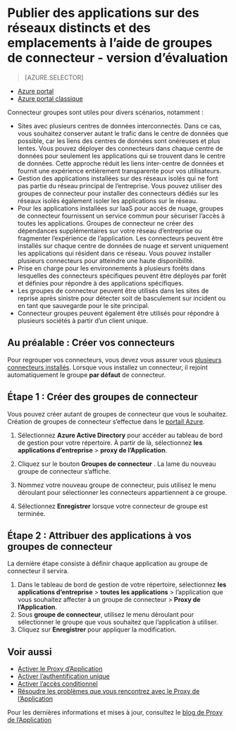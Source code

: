 <properties
    pageTitle="Utilisation des connecteurs de Proxy de l’Application AD Azure | Microsoft Azure"
    description="Explique comment créer et gérer des groupes de connecteurs dans le Proxy d’Application Azure AD."
    services="active-directory"
    documentationCenter=""
    authors="kgremban"
    manager="femila"
    editor=""/>

<tags
    ms.service="active-directory"
    ms.workload="identity"
    ms.tgt_pltfrm="na"
    ms.devlang="na"
    ms.topic="article"
    ms.date="09/09/2016"
    ms.author="kgremban"/>


# <a name="publish-applications-on-separate-networks-and-locations-using-connector-groups---public-preview"></a>Publier des applications sur des réseaux distincts et des emplacements à l’aide de groupes de connecteur - version d’évaluation

> [AZURE.SELECTOR]
- [Azure portal](active-directory-application-proxy-connectors-azure-portal.md)
- [Azure portal classique](active-directory-application-proxy-connectors.md)


Connecteur groupes sont utiles pour divers scénarios, notamment :

- Sites avec plusieurs centres de données interconnectés. Dans ce cas, vous souhaitez conserver autant le trafic dans le centre de données que possible, car les liens des centres de données sont onéreuses et plus lentes. Vous pouvez déployer des connecteurs dans chaque centre de données pour seulement les applications qui se trouvent dans le centre de données. Cette approche réduit les liens inter-centre de données et fournit une expérience entièrement transparente pour vos utilisateurs.
- Gestion des applications installées sur des réseaux isolés qui ne font pas partie du réseau principal de l’entreprise. Vous pouvez utiliser des groupes de connecteur pour installer des connecteurs dédiés sur les réseaux isolés également isoler les applications sur le réseau.
- Pour les applications installées sur IaaS pour accès de nuage, groupes de connecteur fournissent un service commun pour sécuriser l’accès à toutes les applications. Groupes de connecteur ne créer des dépendances supplémentaires sur votre réseau d’entreprise ou fragmenter l’expérience de l’application. Les connecteurs peuvent être installés sur chaque centre de données de nuage et servent uniquement les applications qui résident dans ce réseau. Vous pouvez installer plusieurs connecteurs pour atteindre une haute disponibilité.
- Prise en charge pour les environnements à plusieurs forêts dans lesquelles des connecteurs spécifiques peuvent être déployés par forêt et définies pour répondre à des applications spécifiques.
- Les groupes de connecteur peuvent être utilisés dans les sites de reprise après sinistre pour détecter soit de basculement sur incident ou en tant que sauvegarde pour le site principal.
- Connecteur groupes peuvent également être utilisés pour répondre à plusieurs sociétés à partir d’un client unique.

## <a name="prerequisite-create-your-connectors"></a>Au préalable : Créer vos connecteurs
Pour regrouper vos connecteurs, vous devez vous assurer vous [plusieurs connecteurs installés](active-directory-application-proxy-enable.md). Lorsque vous installez un connecteur, il rejoint automatiquement le groupe **par défaut** de connecteur.

## <a name="step-1-create-connector-groups"></a>Étape 1 : Créer des groupes de connecteur
Vous pouvez créer autant de groupes de connecteur que vous le souhaitez. Création de groupes de connecteur s’effectue dans le [portail Azure](https://portal.azure.com).

1. Sélectionnez **Azure Active Directory** pour accéder au tableau de bord de gestion pour votre répertoire. À partir de là, sélectionnez **les applications d’entreprise** > **proxy de l’Application**.

2. Cliquez sur le bouton **Groupes de connecteur** . La lame du nouveau groupe de connecteur s’affiche.

3. Nommez votre nouveau groupe de connecteur, puis utilisez le menu déroulant pour sélectionner les connecteurs appartiennent à ce groupe.

4. Sélectionnez **Enregistrer** lorsque votre connecteur de groupe est terminée.

## <a name="step-2-assign-applications-to-your-connector-groups"></a>Étape 2 : Attribuer des applications à vos groupes de connecteur
La dernière étape consiste à définir chaque application au groupe de connecteur il servira.

1. Dans le tableau de bord de gestion de votre répertoire, sélectionnez **les applications d’entreprise** > **toutes les applications** > l’application que vous souhaitez affecter à un groupe de connecteur > **Proxy de l’Application**.
2. Sous **groupe de connecteur**, utilisez le menu déroulant pour sélectionner le groupe que vous souhaitez que l’application à utiliser.
3. Cliquez sur **Enregistrer** pour appliquer la modification.


## <a name="see-also"></a>Voir aussi

- [Activer le Proxy d’Application](active-directory-application-proxy-enable.md)
- [Activer l’authentification unique](active-directory-application-proxy-sso-using-kcd.md)
- [Activer l’accès conditionnel](active-directory-application-proxy-conditional-access.md)
- [Résoudre les problèmes que vous rencontrez avec le Proxy de l’Application](active-directory-application-proxy-troubleshoot.md)

Pour les dernières informations et mises à jour, consultez le [blog de Proxy de l’Application](http://blogs.technet.com/b/applicationproxyblog/)
